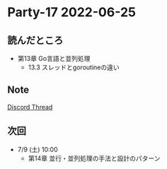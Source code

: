 # Party-17 2022-06-25
## 読んだところ
- 第13章 Go言語と並列処理
  - 13.3 スレッドとgoroutineの違い

## Note
[Discord Thread](https://discord.com/channels/689414179752247409/725156029033218080/990055150011957278)


## 次回
- 7/9 (土) 10:00
  - 第14章 並行・並列処理の手法と設計のパターン

